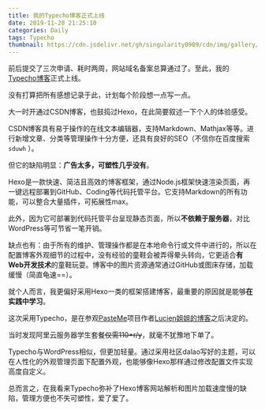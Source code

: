 ```yaml
---
title: 我的Typecho博客正式上线
date: 2019-11-28 21:25:10
categories: Daily
tags: Typecho
thumbnail: https://cdn.jsdelivr.net/gh/singularity0909/cdn/img/gallery/light.jpg
---
```


前后提交了三次申请、耗时两周，网站域名备案总算通过了。至此，我的[Typecho博客](https://www.macrohard.cn)正式上线。

没有打算把所有感想记录于此，计划每个阶段想一点写一点。

大一时开通过CSDN博客，也鼓捣过Hexo，在此简要叙述一下个人的体验感受。

CSDN博客具有易于操作的在线文本编辑器，支持Markdown、Mathjax等等。进行新增文章、分类等管理操作十分方便，还具有良好的SEO（不信你在百度搜索 `sduwh` ）。

但它的缺陷明显：**广告太多，可塑性几乎没有**。

Hexo是一款快速、简洁且高效的博客框架，通过Node.js框架快速渲染页面，再一键远程部署到GitHub、Coding等代码托管平台。它支持Markdown的所有功能，可以整合大量插件，可拓展性max。

此外，因为它可部署到代码托管平台呈现静态页面，所以**不依赖于服务器**，对比WordPress等可节省一笔开销。

缺点也有：由于所有的维护、管理操作都是在本地命令行或文件中进行的，所以在配置博客外观细节的过程中，没有经验的童鞋会被弄得晕头转向，它更适合**有Web开发技术**的童鞋玩耍。博客中的图片资源通常通过GitHub或图床存储，加载缓慢（简直龟速==）。

就个人而言，我更偏好采用Hexo一类的框架搭建博客，最重要的原因就是能够**在实践中学习**。

这次采用Typecho，是在参观[PasteMe][1]项目作者[Lucien姐姐的博客][2]之后决定的。

当时发现阿里云服务器学生套餐~~仅需110+r/y~~，就毫不犹豫地下单了。

Typecho与WordPress相似，但更加轻量。通过采用社区dalao写好的主题，可以在人性化的外观管理页面下配置外观，也能够像Hexo那样通过修改配置文件实现高度自定义。

总而言之，在我看来Typecho弥补了Hexo博客网站解析和图片加载速度慢的缺陷，管理方便也不失可塑性，爱了爱了。

  [1]: https://pasteme.cn
  [2]: https://blog.lucien.ink